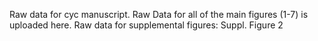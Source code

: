 Raw data for cyc manuscript.
Raw Data for all of the main figures (1-7) is uploaded here. 
Raw data for supplemental figures: Suppl. Figure 2
